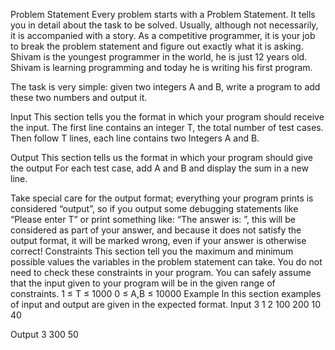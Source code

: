 Problem Statement
Every problem starts with a Problem Statement. It tells you in detail about the task to be solved. Usually, although not necessarily, it is accompanied with a story. As a competitive programmer, it is your job to break the problem statement and figure out exactly what it is asking.
Shivam is the youngest programmer in the world, he is just 12 years old. Shivam is learning programming and today he is writing his first program.

The task is very simple: given two integers A and B, write a program to add these two numbers and output it.

Input
This section tells you the format in which your program should receive the input.
The first line contains an integer T, the total number of test cases. Then follow T lines, each line contains two Integers A and B.

Output
This section tells us the format in which your program should give the output
For each test case, add A and B and display the sum in a new line.

Take special care for the output format; everything your program prints is considered “output”, so if you output some debugging statements like “Please enter T” or print something like: “The answer is: ”, this will be considered as part of your answer, and because it does not satisfy the output format, it will be marked wrong, even if your answer is otherwise correct!
Constraints
This section tell you the maximum and minimum possible values the variables in the problem statement can take. You do not need to check these constraints in your program. You can safely assume that the input given to your program will be in the given range of constraints.
1 ≤ T ≤ 1000
0 ≤ A,B ≤ 10000
Example
In this section examples of input and output are given in the expected format.
Input
3
1 2
100 200
10 40

Output
3
300
50